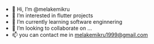 - 👋 Hi, I’m @melakemikru
- 👀 I’m interested in flutter projects
- 🌱 I’m currently learning software enginnering
- 💞️ I’m looking to collaborate on ...
- 📫 you can contact me in melakemikru1999@gmail.com

<!---
melakemikru/melakemikru is a ✨ special ✨ repository because its `README.md` (this file) appears on your GitHub profile.
You can click the Preview link to take a look at your changes.
--->
